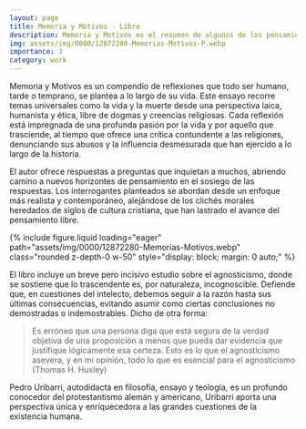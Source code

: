 ```yaml
---
layout: page
title: Memoria y Motivos - Libro
description: Memoria y Motivos es el resumen de algunos de los pensamientos que todo ser humano antes o después en su vida se suele hacer
img: assets/img/0000/12872280-Memorias-Motivos-P.webp
importance: 3
category: work
---
```


Memoria y Motivos es un compendio de reflexiones que todo ser humano, tarde o temprano, se plantea a lo largo de su vida. Este ensayo recorre temas universales como la vida y la muerte desde una perspectiva laica, humanista y ética, libre de dogmas y creencias religiosas. Cada reflexión está impregnada de una profunda pasión por la vida y por aquello que trasciende, al tiempo que ofrece una crítica contundente a las religiones, denunciando sus abusos y la influencia desmesurada que han ejercido a lo largo de la historia.

El autor ofrece respuestas a preguntas que inquietan a muchos, abriendo camino a nuevos horizontes de pensamiento en el sosiego de las respuestas. Los interrogantes planteados se abordan desde un enfoque más realista y contemporáneo, alejándose de los clichés morales heredados de siglos de cultura cristiana, que han lastrado el avance del pensamiento libre.

<div class="text-center">
{% include figure.liquid loading="eager" path="assets/img/0000/12872280-Memorias-Motivos.webp" class="rounded z-depth-0 w-50" style="display: block; margin: 0 auto;" %}   
</div>

El libro incluye un breve pero incisivo estudio sobre el agnosticismo, donde se sostiene que lo trascendente es, por naturaleza, incognoscible. Defiende que, en cuestiones del intelecto, debemos seguir a la razón hasta sus últimas consecuencias, evitando asumir como ciertas conclusiones no demostradas o indemostrables. Dicho de otra forma:

>Es erróneo que una persona diga que está segura de la verdad objetiva de una proposición a menos que pueda dar evidencia que justifique lógicamente esa certeza. Esto es lo que el agnosticismo asevera, y en mi opinión, todo lo que es esencial para el agnosticismo (Thomas H. Huxley)

Pedro Uribarri, autodidacta en filosofía, ensayo y teología, es un profundo conocedor del protestantismo alemán y americano, Uribarri aporta una perspectiva única y enriquecedora a las grandes cuestiones de la existencia humana.

